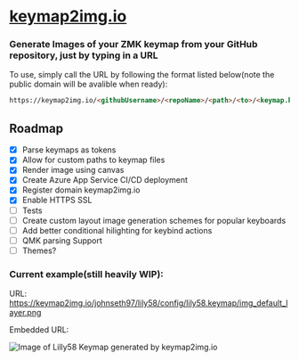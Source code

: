 # [keymap2img.io](https://keymap2img.io) 
### Generate Images of your ZMK keymap from your GitHub repository, just by typing in a URL

To use, simply call the URL by following the format listed below(note the public domain will be avalible when ready):

```html
https://keymap2img.io/<githubUsername>/<repoName>/<path>/<to>/<keymap.keymap>/img_<layerName>.png
```

## Roadmap

- [x] Parse keymaps as tokens
- [x] Allow for custom paths to keymap files
- [x] Render image using canvas
- [x] Create Azure App Service CI/CD deployment
- [x] Register domain keymap2img.io
- [x] Enable HTTPS SSL 
- [ ] Tests 
- [ ] Create custom layout image generation schemes for popular keyboards 
- [ ] Add better conditional hilighting for keybind actions
- [ ] QMK parsing Support
- [ ] Themes?

### Current example(still heavily WIP):

URL: https://keymap2img.io/johnseth97/lily58/config/lily58.keymap/img_default_layer.png

Embedded URL: 


![Image of Lilly58 Keymap generated by keymap2img.io](https://keymap2img.io/johnseth97/lily58/config/lily58.keymap/img_default_layer.png?v=1.2)






